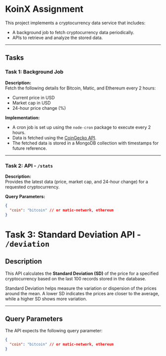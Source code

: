 # KoinX Assignment

This project implements a cryptocurrency data service that includes:
- A background job to fetch cryptocurrency data periodically.
- APIs to retrieve and analyze the stored data.

---

## Tasks

### Task 1: Background Job
**Description:**  
Fetch the following details for Bitcoin, Matic, and Ethereum every 2 hours:
- Current price in USD
- Market cap in USD
- 24-hour price change (%)

**Implementation:**
- A cron job is set up using the `node-cron` package to execute every 2 hours.
- Data is fetched using the [CoinGecko API](https://api.coingecko.com/api/v3/simple/price).
- The fetched data is stored in a MongoDB collection with timestamps for future reference.

---

### Task 2: API - `/stats`
**Description:**  
Provides the latest data (price, market cap, and 24-hour change) for a requested cryptocurrency.

**Query Parameters:**
```json
{
  "coin": "bitcoin" // or matic-network, ethereum
}
 ```
# Task 3: Standard Deviation API - `/deviation`

## Description
This API calculates the **Standard Deviation (SD)** of the price for a specified cryptocurrency based on the last 100 records stored in the database.

Standard Deviation helps measure the variation or dispersion of the prices around the mean. A lower SD indicates the prices are closer to the average, while a higher SD shows more variation.

---

## Query Parameters
The API expects the following query parameter:
```json
{
  "coin": "bitcoin" // or matic-network, ethereum
}


